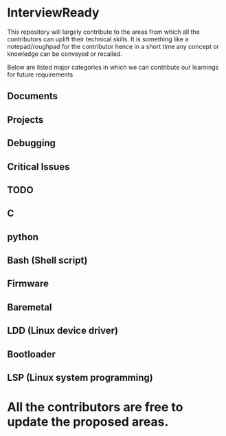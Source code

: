 # InterviewReady
This repository will largely contribute to the areas from which all the contributors can uplift their technical skills.
It is something like a notepad/roughpad for the contributor hence in a short time any concept or knowledge can be conveyed or recalled.


Below are listed major categories in which we can contribute our learnings for future requirements

## Documents
## Projects
## Debugging 
## Critical Issues
## TODO
## C 
## python
## Bash (Shell script)
## Firmware
## Baremetal
## LDD (Linux device driver)
## Bootloader
## LSP (Linux system programming)

# All the contributors are free to update the proposed areas.
